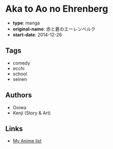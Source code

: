 # Aka to Ao no Ehrenberg

-   **type**: manga
-   **original-name**: 赤と蒼のエーレンベルク
-   **start-date**: 2014-12-26

## Tags

-   comedy
-   ecchi
-   school
-   seinen

## Authors

-   Ooiwa
-   Kenji (Story & Art)

## Links

-   [My Anime list](https://myanimelist.net/manga/84597/Aka_to_Ao_no_Ehrenberg)

